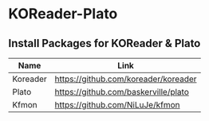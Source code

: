 # KOReader-Plato
## Install Packages for KOReader & Plato

| Name | Link |
| ------ | ------ |
| Koreader | https://github.com/koreader/koreader |
| Plato | https://github.com/baskerville/plato |
| Kfmon | https://github.com/NiLuJe/kfmon |
